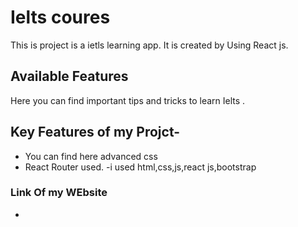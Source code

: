 # Ielts coures

This is project is a ietls learning app. It is created by Using React js.

## Available Features

Here you can find important tips and tricks to learn Ielts .

## Key Features of my Projct-

- You can find here advanced css
- React Router used.
  -i used html,css,js,react js,bootstrap

### Link Of my WEbsite

-
